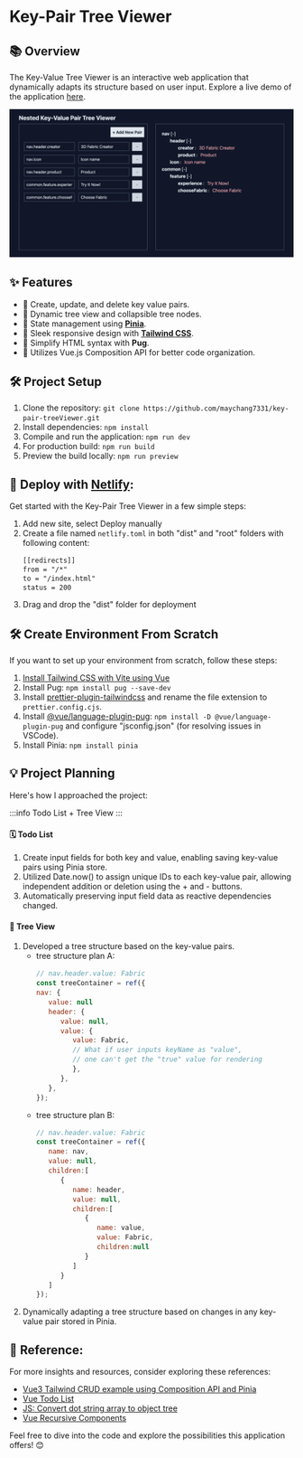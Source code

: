 # Key-Pair Tree Viewer

## 📚 Overview

The Key-Value Tree Viewer is an interactive web application that dynamically adapts its structure based on user input. Explore a live demo of the application [here](https://key-pair-tree-viewer.netlify.app/).

<img src="public/screenshot.png"/>

## ✨ Features

- 📝 Create, update, and delete key value pairs.
- 🔄 Dynamic tree view and collapsible tree nodes.
- 🍍 State management using [**Pinia**](https://pinia.vuejs.org/).
- 📱 Sleek responsive design with [**Tailwind CSS**](https://tailwindcss.com/).
- 🐶 Simplify HTML syntax with **Pug**.
- 🧩 Utilizes Vue.js Composition API for better code organization.

## 🛠️ Project Setup

1. Clone the repository: `git clone https://github.com/maychang7331/key-pair-treeViewer.git`
2. Install dependencies: `npm install`
3. Compile and run the application: `npm run dev`
4. For production build: `npm run build`
5. Preview the build locally: `npm run preview`

## 🚀 Deploy with [Netlify](https://www.netlify.com/):

Get started with the Key-Pair Tree Viewer in a few simple steps:

1. Add new site, select Deploy manually
2. Create a file named `netlify.toml` in both "dist" and "root" folders with following content:
   ```
   [[redirects]]
   from = "/*"
   to = "/index.html"
   status = 200
   ```
3. Drag and drop the "dist" folder for deployment

## 🛠️ Create Environment From Scratch

If you want to set up your environment from scratch, follow these steps:

1. [Install Tailwind CSS with Vite using Vue](https://tailwindcss.com/docs/guides/vite#vue)
2. Install Pug: `npm install pug --save-dev`
3. Install [prettier-plugin-tailwindcss](https://github.com/tailwindlabs/prettier-plugin-tailwindcss) and rename the file extension to `prettier.config.cjs`.
4. Install [@vue/language-plugin-pug](https://www.npmjs.com/package/@vue/language-plugin-pug): `npm install -D @vue/language-plugin-pug` and configure "jsconfig.json" (for resolving issues in VSCode).
5. Install Pinia: `npm install pinia`

## 💡 Project Planning

Here's how I approached the project:

:::info
Todo List + Tree View
:::

#### 🗓️ Todo List

1. Create input fields for both key and value, enabling saving key-value pairs using Pinia store.
2. Utilized Date.now() to assign unique IDs to each key-value pair, allowing independent addition or deletion using the + and - buttons.
3. Automatically preserving input field data as reactive dependencies changed.

#### 🌳 Tree View

1. Developed a tree structure based on the key-value pairs.
   - tree structure plan A:
      ```javaScript
      // nav.header.value: Fabric
      const treeContainer = ref({
      nav: {
         value: null
         header: {
            value: null,
            value: {
               value: Fabric,
               // What if user inputs keyName as "value", 
               // one can't get the "true" value for rendering                 
               },
            },
         },
      });
      ```
   - tree structure plan B:
      ```javaScript
      // nav.header.value: Fabric
      const treeContainer = ref({    
         name: nav,
         value: null,
         children:[
            {
               name: header,
               value: null,
               children:[
                  {
                     name: value,
                     value: Fabric,
                     children:null
                  }
               ]
            }
         ]
      });
      ```
2. Dynamically adapting a tree structure based on changes in any key-value pair stored in Pinia.

## 🔗 Reference:

For more insights and resources, consider exploring these references:

- [Vue3 Tailwind CRUD example using Composition API and Pinia](https://github.com/kirangurung2023/vue3-talwind-todo)
- [Vue Todo List](https://github.com/aaronklinker-st/vue-todo)
- [JS: Convert dot string array to object tree](https://stackoverflow.com/questions/59836042/js-convert-dot-string-array-to-object-tree)
- [Vue Recursive Components](https://vuejs.org/api/sfc-script-setup.html#recursive-components)

Feel free to dive into the code and explore the possibilities this application offers! 😊
